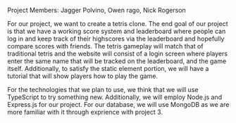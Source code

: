 Project Members: Jagger Polvino, Owen rago, Nick Rogerson

For our project, we want to create a tetris clone. The end goal of our project is that we have a working score system and leaderboard where people can log in and keep track of their highscores via the leaderboard and hopefully compare scores with friends. The tetris gameplay will match that of traditional tetris and the website will consist of a login screen where players enter the same name that will be tracked on the leaderboard, and the game itself. Additionally, to satisfy the static element portion, we will have a tutorial that will show players how to play the game.

For the technologies that we plan to use, we think that we will use TypeScript to try something new. Additionally, we will employ Node.js and Express.js for our project. For our database, we will use MongoDB as we are more familiar with it through exprience with project 3.